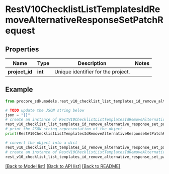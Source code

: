 # RestV10ChecklistListTemplatesIdRemoveAlternativeResponseSetPatchRequest


## Properties

Name | Type | Description | Notes
------------ | ------------- | ------------- | -------------
**project_id** | **int** | Unique identifier for the project. | 

## Example

```python
from procore_sdk.models.rest_v10_checklist_list_templates_id_remove_alternative_response_set_patch_request import RestV10ChecklistListTemplatesIdRemoveAlternativeResponseSetPatchRequest

# TODO update the JSON string below
json = "{}"
# create an instance of RestV10ChecklistListTemplatesIdRemoveAlternativeResponseSetPatchRequest from a JSON string
rest_v10_checklist_list_templates_id_remove_alternative_response_set_patch_request_instance = RestV10ChecklistListTemplatesIdRemoveAlternativeResponseSetPatchRequest.from_json(json)
# print the JSON string representation of the object
print(RestV10ChecklistListTemplatesIdRemoveAlternativeResponseSetPatchRequest.to_json())

# convert the object into a dict
rest_v10_checklist_list_templates_id_remove_alternative_response_set_patch_request_dict = rest_v10_checklist_list_templates_id_remove_alternative_response_set_patch_request_instance.to_dict()
# create an instance of RestV10ChecklistListTemplatesIdRemoveAlternativeResponseSetPatchRequest from a dict
rest_v10_checklist_list_templates_id_remove_alternative_response_set_patch_request_from_dict = RestV10ChecklistListTemplatesIdRemoveAlternativeResponseSetPatchRequest.from_dict(rest_v10_checklist_list_templates_id_remove_alternative_response_set_patch_request_dict)
```
[[Back to Model list]](../README.md#documentation-for-models) [[Back to API list]](../README.md#documentation-for-api-endpoints) [[Back to README]](../README.md)


